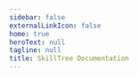 ```yaml
---
sidebar: false
externalLinkIcon: false
home: true
heroText: null
tagline: null
title: SkillTree Documentation
---
```


<ClientOnly><HomePage /></ClientOnly>
